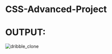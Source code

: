 # CSS-Advanced-Project
# OUTPUT:
![dribble_clone](https://github.com/Kadinsamson/CSS-Advanced-Project/assets/94525955/926d3d7a-d85f-460e-9edf-f605f5d3f2a9)

